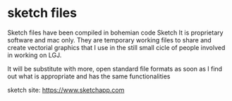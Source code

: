 # sketch files
Sketch files have been compiled in bohemian code Sketch
It is proprietary software and mac only. They are temporary working files to share and create vectorial graphics
that I use in the still small cicle of people involved in working on LGJ.

It will be substitute with more, open standard file formats as soon as I find out what is appropriate and 
has the same functionalities

sketch site: https://www.sketchapp.com

